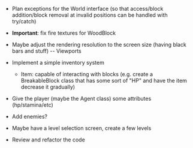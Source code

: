 - Plan exceptions for the World interface (so that access/block addition/block removal at invalid positions can be handled with try/catch)
- **Important**: fix fire textures for WoodBlock
- Maybe adjust the rendering resolution to the screen size (having black bars and stuff) -- Viewports

- Implement a simple inventory system
    - Item: capable of interacting with blocks (e.g. create a BreakableBlock class that has some sort of "HP" and have the item decrease it gradually)

- Give the player (maybe the Agent class) some attributes (hp/stamina/etc)
- Add enemies?

- Maybe have a level selection screen, create a few levels


- Review and refactor the code
